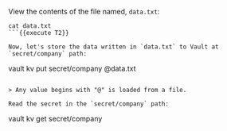 View the contents of the file named, `data.txt`:   

```
cat data.txt
```{{execute T2}}

Now, let's store the data written in `data.txt` to Vault at `secret/company` path:

```
vault kv put secret/company @data.txt
```{{execute T2}}

> Any value begins with "@" is loaded from a file.

Read the secret in the `secret/company` path:

```
vault kv get secret/company
```{{execute T2}}

